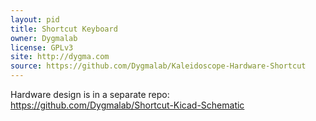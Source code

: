 ```yaml
---
layout: pid
title: Shortcut Keyboard
owner: Dygmalab
license: GPLv3
site: http://dygma.com
source: https://github.com/Dygmalab/Kaleidoscope-Hardware-Shortcut
---
```

Hardware design is in a separate repo:
https://github.com/Dygmalab/Shortcut-Kicad-Schematic
